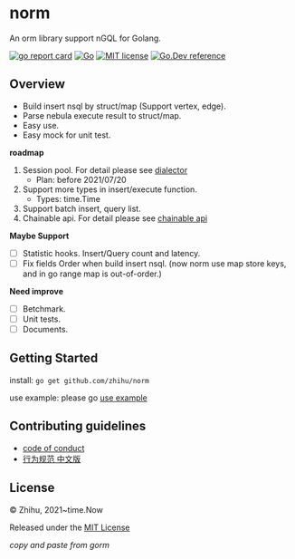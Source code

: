 # norm

An orm library support nGQL for Golang.

[![go report card](https://goreportcard.com/badge/github.com/zhihu/norm "go report card")](https://goreportcard.com/report/github.com/zhihu/norm)
[![Go](https://github.com/zhihu/norm/actions/workflows/go.yml/badge.svg)](https://github.com/zhihu/norm/actions/workflows/go.yml)
[![MIT license](https://img.shields.io/badge/license-MIT-brightgreen.svg)](https://opensource.org/licenses/MIT)
[![Go.Dev reference](https://img.shields.io/badge/go.dev-reference-blue?logo=go&logoColor=white)](https://pkg.go.dev/github.com/zhihu/norm)

## Overview

* Build insert nsql by struct/map (Support vertex, edge).
* Parse nebula execute result to struct/map.
* Easy use.
* Easy mock for unit test.

**roadmap**
1. Session pool. For detail please see [dialector](/docs/dialector.adoc)
    * Plan: before 2021/07/20
2. Support more types in insert/execute function.
    * Types: time.Time
3. Support batch insert, query list.
4. Chainable api. For detail please see [chainable api](/docs/chainable_api.adoc)

**Maybe Support**
- [ ] Statistic hooks. Insert/Query count and latency.
- [ ] Fix fields Order when build insert nsql. (now norm use map store keys, and in go range map is out-of-order.)

**Need improve**
- [ ] Betchmark.
- [ ] Unit tests.
- [ ] Documents.

## Getting Started
install: `go get github.com/zhihu/norm`

use example: please go [use example](/examples/toddle/main.go)

## Contributing guidelines
* [code of conduct](/CODE_OF_CONDUCT.md)
* [行为规范 中文版](/CODE_OF_CONDUCT_CN.md)

## License

© Zhihu, 2021~time.Now

Released under the [MIT License](/LICENSE)

_copy and paste from gorm_

